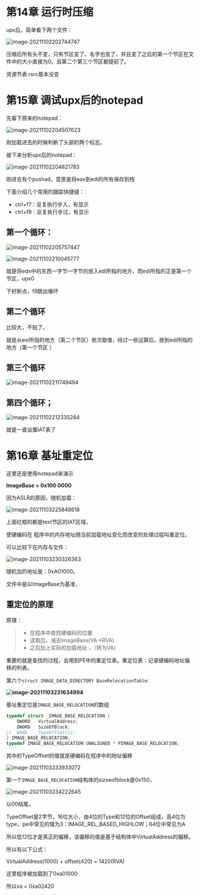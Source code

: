 # 第14章 运行时压缩



upx后，简单看下两个文件：

![image-20211102202744747](14/image-20211102202744747.png)

压缩后所有头不变，只有节区变了。名字也变了，并且变了之后的第一个节区在文件中的大小直接为0。且第二个第三个节区都提前了。

资源节表.rsrc基本没变

# 第15章 调试upx后的notepad

先看下原来的notepad：

![image-20211102204507623](14/image-20211102204507623.png)

刚加载进去的时候判断了头部的两个标志。

接下来分析upx后的notepad：

![image-20211102204821783](14/image-20211102204821783.png)

刚进去有个pushad，意思是将eax到edi的所有保存到栈

下面介绍几个常用的跟踪快捷键：

-   ctrl+f7：反复执行步入，有显示
-   ctrl+f8：反复执行步过，有显示

## 第一个循环：

![image-20211102205757447](14/image-20211102205757447.png)

![image-20211102210045777](14/image-20211102210045777.png)

就是将edx中的东西一字节一字节的放入edi所指的地方，而edi所指的正是第一个节区，upx0

下好断点，f9跳出循环

## 第二个循环

比较大，不贴了。

就是从esi所指的地方（第二个节区）依次取值，经过一些运算后，放到edi所指的地方（第一个节区 ）

## 第三个循环

![image-20211102211749494](14/image-20211102211749494.png)



## 第四个循环；

![image-20211102212335284](14/image-20211102212335284.png)

就是一直设置IAT表了

# 第16章 基址重定位

这里还是使用notepad来演示

**ImageBase = 0x100 0000**

因为ASLR的原因，随机加载：

![image-20211103225848618](14/image-20211103225848618.png)

上面红框的都是text节区的IAT区域，



使硬编码在 程序中的内存地址随当前加载地址变化而改变的处理过程叫重定位。

可以比较下在内存与文件：

![image-20211103230326363](14/image-20211103230326363.png)

随机加的地址是：0xA01000。

文件中是以ImageBase为基准，



## 重定位的原理

原理：

>   -   在程序中查找硬编码的位置
>   -   读取后，减去ImageBase(VA->RVA)
>   -   之后加上实际的加载地址 ，（转为VA）

重要的就是查找的过程，会用到PE中的重定位表。重定位表：记录硬编码地址偏移的列表。



第六个`struct IMAGE_DATA_DIRECTORY BaseRelocationTable`:

**![image-20211103231634994](14/image-20211103231634994.png)**

基址重定位是`IMAGE_BASE_RELOCATION`的数组

```c
typedef struct _IMAGE_BASE_RELOCATION {
    DWORD   VirtualAddress;
    DWORD   SizeOfBlock;
//  WORD    TypeOffset[1];
} IMAGE_BASE_RELOCATION;
typedef IMAGE_BASE_RELOCATION UNALIGNED * PIMAGE_BASE_RELOCATION;
```

其中的TypeOffset的值就是硬编码在程序中的地址偏移

![image-20211103233933072](14/image-20211103233933072.png)

第一个`IMAGE_BASE_RELOCATION`结构体的sizseofblock是0x150，

![image-20211103234222645](14/image-20211103234222645.png)

以00结尾。

TypeOffset是2字节，16位大小，由4位的Type和12位的Offset组成，高4位为type，pe中常见的值为3：IMAGE_REL_BASED_HIGHLOW；64位中常见为A

所以低12位才是真正的偏移，该偏移的值是基于结构体中VirtualAddress的偏移。

所以有以下公式：

VirtualAddress(1000) + offset(420) = 1420(RVA)

这里程序被加载到了0xa01000

所以va = 0xa02420




